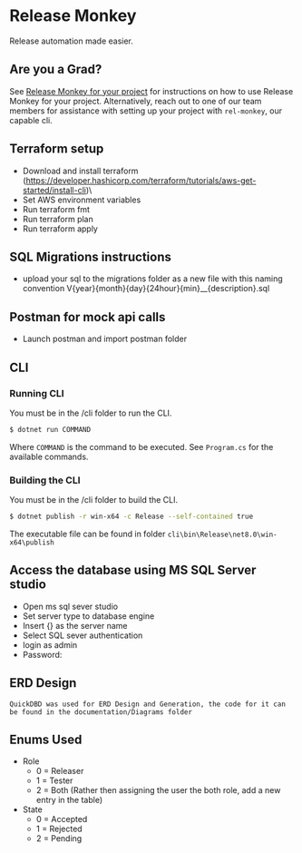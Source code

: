 # Release Monkey

Release automation made easier.

## Are you a Grad?

See [Release Monkey for your project](documentation/Developer.md) for instructions on how to use Release Monkey for your project. Alternatively, reach out to one of our team members for assistance with setting up your project with `rel-monkey`, our capable cli.

## Terraform setup
- Download and install terraform (https://developer.hashicorp.com/terraform/tutorials/aws-get-started/install-cli)\
- Set AWS environment variables
- Run terraform fmt
- Run terraform plan
- Run terraform apply

## SQL Migrations instructions
- upload your sql to the migrations folder as a new file with this naming convention V{year}{month}{day}{24hour}{min}__{description}.sql

## Postman for mock api calls
- Launch postman and import postman folder 

## CLI

### Running CLI

You must be in the /cli folder to run the CLI.

```bash
$ dotnet run COMMAND
```

Where `COMMAND` is the command to be executed. See `Program.cs` for the available commands.

### Building the CLI

You must be in the /cli folder to build the CLI.

```bash
$ dotnet publish -r win-x64 -c Release --self-contained true
```

The executable file can be found in folder `cli\bin\Release\net8.0\win-x64\publish`

## Access the database using MS SQL Server studio
- Open ms sql sever studio
- Set server type to database engine
- Insert {} as the server name
- Select SQL sever authentication
- login as admin
- Password: 

## ERD Design
    QuickDBD was used for ERD Design and Generation, the code for it can be found in the documentation/Diagrams folder

## Enums Used
 - Role
    - 0 = Releaser
    - 1 = Tester
    - 2 = Both (Rather then assigning the user the both role, add a new entry in the table)
 - State
    - 0 = Accepted
    - 1 = Rejected
    - 2 = Pending

